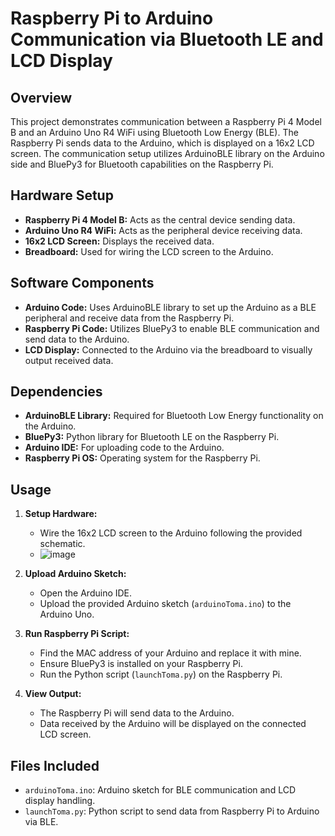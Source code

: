 # Raspberry Pi to Arduino Communication via Bluetooth LE and LCD Display

## Overview
This project demonstrates communication between a Raspberry Pi 4 Model B and an Arduino Uno R4 WiFi using Bluetooth Low Energy (BLE). The Raspberry Pi sends data to the Arduino, which is displayed on a 16x2 LCD screen. The communication setup utilizes ArduinoBLE library on the Arduino side and BluePy3 for Bluetooth capabilities on the Raspberry Pi.

## Hardware Setup
- **Raspberry Pi 4 Model B:** Acts as the central device sending data.
- **Arduino Uno R4 WiFi:** Acts as the peripheral device receiving data.
- **16x2 LCD Screen:** Displays the received data.
- **Breadboard:** Used for wiring the LCD screen to the Arduino.

## Software Components
- **Arduino Code:** Uses ArduinoBLE library to set up the Arduino as a BLE peripheral and receive data from the Raspberry Pi.
- **Raspberry Pi Code:** Utilizes BluePy3 to enable BLE communication and send data to the Arduino.
- **LCD Display:** Connected to the Arduino via the breadboard to visually output received data.

## Dependencies
- **ArduinoBLE Library:** Required for Bluetooth Low Energy functionality on the Arduino.
- **BluePy3:** Python library for Bluetooth LE on the Raspberry Pi.
- **Arduino IDE:** For uploading code to the Arduino.
- **Raspberry Pi OS:** Operating system for the Raspberry Pi.

## Usage
1. **Setup Hardware:**
   - Wire the 16x2 LCD screen to the Arduino following the provided schematic.
   - ![image](https://github.com/ShaneIan/arduinoStuff/assets/94504883/7c2aec95-8c49-4b1e-8456-558010c6c59a)


2. **Upload Arduino Sketch:**
   - Open the Arduino IDE.
   - Upload the provided Arduino sketch (`arduinoToma.ino`) to the Arduino Uno.

3. **Run Raspberry Pi Script:**
   - Find the MAC address of your Arduino and replace it with mine.
   - Ensure BluePy3 is installed on your Raspberry Pi.
   - Run the Python script (`launchToma.py`) on the Raspberry Pi.

5. **View Output:**
   - The Raspberry Pi will send data to the Arduino.
   - Data received by the Arduino will be displayed on the connected LCD screen.

## Files Included
- `arduinoToma.ino`: Arduino sketch for BLE communication and LCD display handling.
- `launchToma.py`: Python script to send data from Raspberry Pi to Arduino via BLE.

